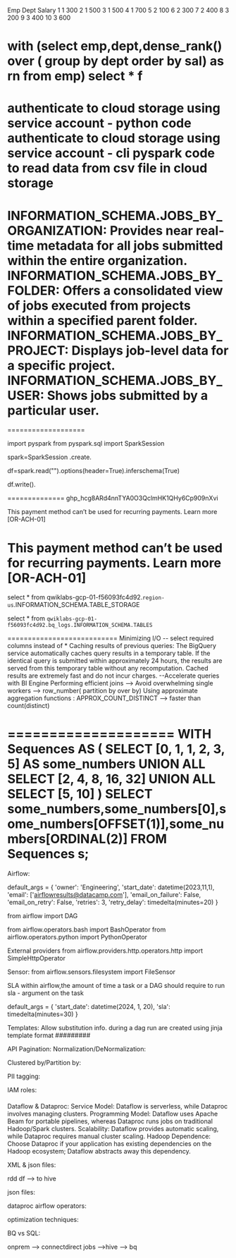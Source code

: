 Emp	Dept	Salary
1	1	300
2	1	500
3	1	500
4	1	700
5	2	100
6	2	300
7	2	400
8	3	200
9	3	400
10	3	600

with 
(select emp,dept,dense_rank() over ( group by dept order by sal) as rn from emp)
select * f
===============================
authenticate to cloud storage using service account - python code
authenticate to cloud storage using service account - cli
pyspark code to read data from csv file in cloud storage
======================
INFORMATION_SCHEMA.JOBS_BY_ORGANIZATION: Provides near real-time metadata for all jobs submitted within the entire organization.
INFORMATION_SCHEMA.JOBS_BY_FOLDER: Offers a consolidated view of jobs executed from projects within a specified parent folder. 
INFORMATION_SCHEMA.JOBS_BY_PROJECT: Displays job-level data for a specific project.
INFORMATION_SCHEMA.JOBS_BY_USER: Shows jobs submitted by a particular user.
===================================

===================

import pyspark
from pyspark.sql import SparkSession


spark=SparkSession
     .create.
	 
df=spark.read("").options(header=True).inferschema(True)

df.write().


==============
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

This payment method can’t be used for recurring payments. Learn more [OR-ACH-01]

This payment method can’t be used for recurring payments. Learn more [OR-ACH-01]
=========================

select * from qwiklabs-gcp-01-f56093fc4d92.`region-us`.INFORMATION_SCHEMA.TABLE_STORAGE

select * from `qwiklabs-gcp-01-f56093fc4d92.bq_logs.INFORMATION_SCHEMA.TABLES`

===========================
Minimizing I/O -- select required columns instead of *
Caching results of previous queries:
   The BigQuery service automatically caches query results in a temporary table. 
   If the identical query is submitted within approximately 24 hours, the results are served from this temporary table without any recomputation.
   Cached results are extremely fast and do not incur charges.
   --Accelerate queries with BI Engine
Performing efficient joins --> 
Avoid overwhelming single workers --> row_number( partition by over by)
Using approximate aggregation functions : APPROX_COUNT_DISTINCT --> faster than count(distinct)

====================
WITH
  Sequences AS (
    SELECT [0, 1, 1, 2, 3, 5] AS some_numbers 
    UNION ALL
    SELECT [2, 4, 8, 16, 32] 
    UNION ALL
    SELECT [5, 10]
  )
SELECT some_numbers,some_numbers[0],some_numbers[OFFSET(1)],some_numbers[ORDINAL(2)]
FROM Sequences s;
====================================

Airflow:

default_args = {
  'owner': 'Engineering',
  'start_date': datetime(2023,11,1),
  'email': ['airflowresults@datacamp.com'],
  'email_on_failure': False,
  'email_on_retry': False,
  'retries': 3,
  'retry_delay': timedelta(minutes=20)
}


from airflow import DAG

from airflow.operators.bash import BashOperator
from airflow.operators.python import PythonOperator

External providers
from airflow.providers.http.operators.http import SimpleHttpOperator

Sensor:
from airflow.sensors.filesystem import FileSensor


SLA
within airflow,the amount of time a task or a DAG should require to run
sla - argument on the task

default_args = {
  'start_date': datetime(2024, 1, 20),
  'sla': timedelta(minutes=30)
}

Templates:
Allow substitution info. during a dag run
are created using jinja template format
#########

API Pagination:
Normalization/DeNormalization:

Clustered by/Partition by:

PII tagging:

IAM roles:
####
Dataflow & Dataproc:
Service Model: Dataflow is serverless, while Dataproc involves managing clusters. 
Programming Model: Dataflow uses Apache Beam for portable pipelines, whereas Dataproc runs jobs on traditional Hadoop/Spark clusters. 
Scalability: Dataflow provides automatic scaling, while Dataproc requires manual cluster scaling. 
Hadoop Dependence: Choose Dataproc if your application has existing dependencies on the Hadoop ecosystem; Dataflow abstracts away this dependency. 


XML & json files:

rdd
df --> to hive

json files:

dataproc airflow operators:

optimization techniques:

BQ vs SQL:

onprem --> connectdirect jobs -->hive --> bq




